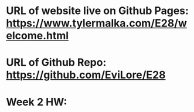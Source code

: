 # URL of website live on Github Pages: https://www.tylermalka.com/E28/welcome.html
# URL of Github Repo: https://github.com/EviLore/E28

# Week 2 HW: 